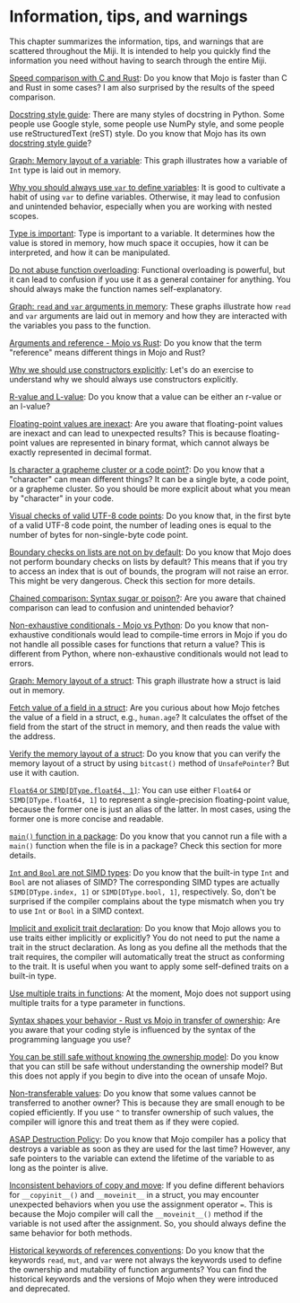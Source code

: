 # Information, tips, and warnings

This chapter summarizes the information, tips, and warnings that are scattered throughout the Miji. It is intended to help you quickly find the information you need without having to search through the entire Miji.

[Speed comparison with C and Rust](../move/examples#fibonacci-sequence): Do you know that Mojo is faster than C and Rust in some cases? I am also surprised by the results of the speed comparison.

[Docstring style guide](../move/common#documentation-string): There are many styles of docstring in Python. Some people use Google style, some people use NumPy style, and some people use reStructuredText (reST) style. Do you know that Mojo has its own [docstring style guide](https://github.com/modular/modular/blob/main/mojo/stdlib/docs/docstring-style-guide.md)?

[Graph: Memory layout of a variable](../basic/variables): This graph illustrates how a variable of `Int` type is laid out in memory.

[Why you should always use `var` to define variables](../basic/variables.md): It is good to cultivate a habit of using `var` to define variables. Otherwise, it may lead to confusion and unintended behavior, especially when you are working with nested scopes.

[Type is important](../basic/variables.md#conceptual-model-of-mojo-variables): Type is important to a variable. It determines how the value is stored in memory, how much space it occupies, how it can be interpreted, and how it can be manipulated.

[Do not abuse function overloading](../basic/functions.md#function-overloading): Functional overloading is powerful, but it can lead to confusion if you use it as a general container for anything. You should always make the function names self-explanatory.

[Graph: `read` and `var` arguments in memory](../basic/functions#mutability-of-arguments): These graphs illustrate how `read` and `var` arguments are laid out in memory and how they are interacted with the variables you pass to the function.

[Arguments and reference - Mojo vs Rust](../basic/functions.md): Do you know that the term "reference" means different things in Mojo and Rust?

[Why we should use constructors explicitly](../basic/types#integers): Let's do an exercise to understand why we should always use constructors explicitly.

[R-value and L-value](../basic/types#literals-and-type-inference): Do you know that a value can be either an r-value or an l-value?

[Floating-point values are inexact](../basic/types#floating-point-numbers): Are you aware that floating-point values are inexact and can lead to unexpected results? This is because floating-point values are represented in binary format, which cannot always be exactly represented in decimal format.

[Is character a grapheme cluster or a code point?](../basic/string#grapheme-clusters): Do you know that a "character" can mean different things? It can be a single byte, a code point, or a grapheme cluster. So you should be more explicit about what you mean by "character" in your code.

[Visual checks of valid UTF-8 code points](../basic/string#utf-8-encoding): Do you know that, in the first byte of a valid UTF-8 code point, the number of leading ones is equal to the number of bytes for non-single-byte code point.

[Boundary checks on lists are not on by default](../basic/composite#index-or-slice-a-list): Do you know that Mojo does not perform boundary checks on lists by default? This means that if you try to access an index that is out of bounds, the program will not raise an error. This might be very dangerous. Check this section for more details.

[Chained comparison: Syntax sugar or poison?](../basic/operators.md): Are you aware that chained comparison can lead to confusion and unintended behavior?

[Non-exhaustive conditionals - Mojo vs Python](../basic/control#non-exhaustive-conditionals): Do you know that non-exhaustive conditionals would lead to compile-time errors in Mojo if you do not handle all possible cases for functions that return a value? This is different from Python, where non-exhaustive conditionals would not lead to errors.

[Graph: Memory layout of a struct](../basic/structs#memory-layout-of-struct): This graph illustrate how a struct is laid out in memory.

[Fetch value of a field in a struct](../basic/structs#memory-layout-of-struct): Are you curious about how Mojo fetches the value of a field in a struct, e.g., `human.age`? It calculates the offset of the field from the start of the struct in memory, and then reads the value with the address.

[Verify the memory layout of a struct](../basic/structs#memory-layout-of-struct): Do you know that you can verify the memory layout of a struct by using `bitcast()` method of `UnsafePointer`? But use it with caution.

[`Float64` or `SIMD[DType.float64, 1]`](../advanced/simd.md#type-of-simd): You can use either `Float64` or `SIMD[DType.float64, 1]` to represent a single-precision floating-point value, because the former one is just an alias of the latter. In most cases, using the former one is more concise and readable.

[`main()` function in a package](../basic/packages#write-packages): Do you know that you cannot run a file with a `main()` function when the file is in a package? Check this section for more details.

[`Int` and `Bool` are not SIMD types](../advanced/simd.md#type-of-simd): Do you know that the built-in type `Int` and `Bool` are not aliases of SIMD? The corresponding SIMD types are actually `SIMD[DType.index, 1]` or `SIMD[DType.bool, 1]`, respectively. So, don't be surprised if the compiler complains about the type mismatch when you try to use `Int` or `Bool` in a SIMD context.

[Implicit and explicit trait declaration](../advanced/generic#traits): Do you know that Mojo allows you to use traits either implicitly or explicitly? You do not need to put the name a trait in the struct declaration. As long as you define all the methods that the trait requires, the compiler will automatically treat the struct as conforming to the trait. It is useful when you want to apply some self-defined traits on a built-in type.

[Use multiple traits in functions](../advanced/generic#multiple-traits): At the moment, Mojo does not support using multiple traits for a type parameter in functions.

[Syntax shapes your behavior - Rust vs Mojo in transfer of ownership](../advanced/ownership.md): Are you aware that your coding style is influenced by the syntax of the programming language you use?

[You can be still safe without knowing the ownership model](../advanced/ownership.md): Do you know that you can still be safe without understanding the ownership model? But this does not apply if you begin to dive into the ocean of unsafe Mojo.

[Non-transferable values](../advanced/ownership.md): Do you know that some values cannot be transferred to another owner? This is because they are small enough to be copied efficiently. If you use `^` to transfer ownership of such values, the compiler will ignore this and treat them as if they were copied.

[ASAP Destruction Policy](../advanced/ownership.md): Do you know that Mojo compiler has a policy that destroys a variable as soon as they are used for the last time? However, any safe pointers to the variable can extend the lifetime of the variable to as long as the pointer is alive.

[Inconsistent behaviors of copy and move](../advanced/ownership.md): If you define different behaviors for `__copyinit__()` and `__moveinit__` in a struct, you may encounter unexpected behaviors when you use the assignment operator `=`. This is because the Mojo compiler will call the `__moveinit__()` method if the variable is not used after the assignment. So, you should always define the same behavior for both methods.

[Historical keywords of references conventions](../advanced/references#keywords-of-conventions): Do you know that the keywords `read`, `mut`, and `var` were not always the keywords used to define the ownership and mutability of function arguments? You can find the historical keywords and the versions of Mojo when they were introduced and deprecated.
